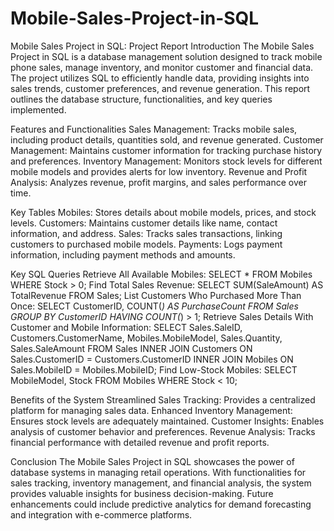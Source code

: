 # Mobile-Sales-Project-in-SQL

Mobile Sales Project in SQL: Project Report
Introduction The Mobile Sales Project in SQL is a database management solution designed to track mobile phone sales, manage inventory, and monitor customer and financial data. The project utilizes SQL to efficiently handle data, providing insights into sales trends, customer preferences, and revenue generation. This report outlines the database structure, functionalities, and key queries implemented.

Features and Functionalities
Sales Management:
Tracks mobile sales, including product details, quantities sold, and revenue generated.
Customer Management:
Maintains customer information for tracking purchase history and preferences.
Inventory Management:
Monitors stock levels for different mobile models and provides alerts for low inventory.
Revenue and Profit Analysis:
Analyzes revenue, profit margins, and sales performance over time.

Key Tables
Mobiles:
Stores details about mobile models, prices, and stock levels.
Customers:
Maintains customer details like name, contact information, and address.
Sales:
Tracks sales transactions, linking customers to purchased mobile models.
Payments:
Logs payment information, including payment methods and amounts.

Key SQL Queries
Retrieve All Available Mobiles:
SELECT * FROM Mobiles WHERE Stock > 0;
Find Total Sales Revenue:
SELECT SUM(SaleAmount) AS TotalRevenue FROM Sales;
List Customers Who Purchased More Than Once:
SELECT CustomerID, COUNT(*) AS PurchaseCount
FROM Sales
GROUP BY CustomerID
HAVING COUNT(*) > 1;
Retrieve Sales Details With Customer and Mobile Information:
SELECT Sales.SaleID, Customers.CustomerName, Mobiles.MobileModel, Sales.Quantity, Sales.SaleAmount
FROM Sales
INNER JOIN Customers ON Sales.CustomerID = Customers.CustomerID
INNER JOIN Mobiles ON Sales.MobileID = Mobiles.MobileID;
Find Low-Stock Mobiles:
SELECT MobileModel, Stock FROM Mobiles WHERE Stock < 10;

Benefits of the System
Streamlined Sales Tracking:
Provides a centralized platform for managing sales data.
Enhanced Inventory Management:
Ensures stock levels are adequately maintained.
Customer Insights:
Enables analysis of customer behavior and preferences.
Revenue Analysis:
Tracks financial performance with detailed revenue and profit reports.

Conclusion The Mobile Sales Project in SQL showcases the power of database systems in managing retail operations. With functionalities for sales tracking, inventory management, and financial analysis, the system provides valuable insights for business decision-making. Future enhancements could include predictive analytics for demand forecasting and integration with e-commerce platforms.
